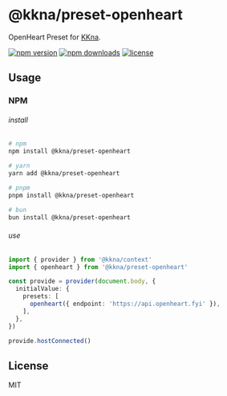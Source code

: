 # @kkna/preset-openheart

OpenHeart Preset for [KKna](https://github.com/importantimport/kkna).

<!-- automd:badges color="gray" license -->

[![npm version](https://img.shields.io/npm/v/@kkna/preset-openheart?color=gray)](https://npmjs.com/package/@kkna/preset-openheart)
[![npm downloads](https://img.shields.io/npm/dm/@kkna/preset-openheart?color=gray)](https://npmjs.com/package/@kkna/preset-openheart)
[![license](https://img.shields.io/github/license/importantimport/kkna?color=gray)](https://github.com/importantimport/kkna/blob/main/LICENSE)

<!-- /automd -->

## Usage

### NPM

###### install

<!-- automd:pm-install auto=false -->

```sh
# npm
npm install @kkna/preset-openheart

# yarn
yarn add @kkna/preset-openheart

# pnpm
pnpm install @kkna/preset-openheart

# bun
bun install @kkna/preset-openheart
```

<!-- /automd -->

###### use

<!-- automd:file src="test/fixture/provide.ts" code -->

```ts [provide.ts]
import { provider } from '@kkna/context'
import { openheart } from '@kkna/preset-openheart'

const provide = provider(document.body, {
  initialValue: {
    presets: [
      openheart({ endpoint: 'https://api.openheart.fyi' }),
    ],
  },
})

provide.hostConnected()

```

<!-- /automd -->

## License

MIT
